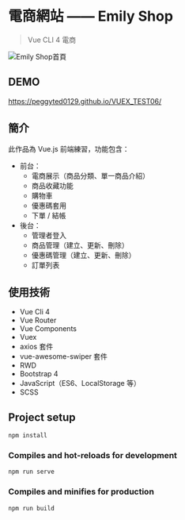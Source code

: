 # 電商網站 —— Emily Shop

> Vue CLI 4 電商

![Emily Shop首頁](https://upload.cc/i1/2021/01/13/SdH3jp.png)

## DEMO

<https://peggyted0129.github.io/VUEX_TEST06/>

## 簡介

此作品為 Vue.js 前端練習，功能包含：

- 前台：
  - 電商展示（商品分類、單一商品介紹）
  - 商品收藏功能
  - 購物車
  - 優惠碼套用
  - 下單 / 結帳
- 後台：
  - 管理者登入
  - 商品管理（建立、更新、刪除）
  - 優惠碼管理（建立、更新、刪除）
  - 訂單列表
  
## 使用技術

- Vue Cli 4
- Vue Router
- Vue Components
- Vuex
- axios 套件
- vue-awesome-swiper 套件
- RWD
- Bootstrap 4
- JavaScript（ES6、LocalStorage 等）
- SCSS

## Project setup
```
npm install
```

### Compiles and hot-reloads for development
```
npm run serve
```

### Compiles and minifies for production
```
npm run build
```

